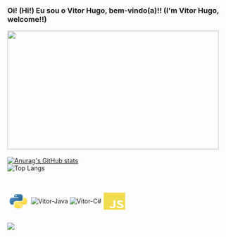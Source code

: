 ### Oi! (Hi!) Eu sou o Vitor Hugo, bem-vindo(a)!! (I'm Vitor Hugo, welcome!!)
<img src="https://media.giphy.com/media/v1.Y2lkPTc5MGI3NjExb2Qwbmt5ZHR5OWxncXV5MTI5eXlob3pjMjBveDNmYThvdXY0b3czOCZlcD12MV9pbnRlcm5hbF9naWZfYnlfaWQmY3Q9Zw/A5ffIYwJoEpVcMOYiO/giphy.gif" width="480" height="270" frameBorder="0" class="giphy-embed" allowFullScreen>

<br>

  [![Anurag's GitHub stats](https://github-readme-stats.vercel.app/api?username=Torugo0&show_icons=true&theme=dark)](https://github.com/anuraghazra/github-readme-stats)<br>
  ![Top Langs](https://github-readme-stats.vercel.app/api/top-langs/?username=Torugo0&size_weight=0.5&count_weight=0.5&show_icons=true&theme=dark)


  ##
  
  <div style="display: inline_block"><br>
    <img align="center" alt="Vitor-Python" height="40" width="50" src="https://raw.githubusercontent.com/devicons/devicon/master/icons/python/python-original.svg">
    <img align="center" alt="Vitor-Java" height="40" width="50" src="https://cdn.jsdelivr.net/gh/devicons/devicon@latest/icons/java/java-original.svg" />
    <img align="center" alt="Vitor-C#" height="40" width="50" src="https://cdn.jsdelivr.net/gh/devicons/devicon@latest/icons/csharp/csharp-original.svg" />
    <img align="center" alt="Vitor-Js" height="40" width="50" src="https://raw.githubusercontent.com/devicons/devicon/master/icons/javascript/javascript-plain.svg">
  </div>

  ##

 <div> 
    <a href="(https://www.linkedin.com/in/vitorhgr/)" target="_blank"><img src="https://img.shields.io/badge/-LinkedIn-%230077B5?style=for-the-badge&logo=linkedin&logoColor=white" target="_blank"></a> 
 </div>
 
 
